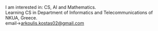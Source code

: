 I am interested in: CS, AI and Mathematics. <br>
Learning CS in Department of Informatics and Telecommunications of NKUA, Greece. <br>
email->arkoulis.kostas02@gmail.com

<!---
ConstArc/ConstArc is a ✨ special ✨ repository because its `README.md` (this file) appears on your GitHub profile.
You can click the Preview link to take a look at your changes.
--->
